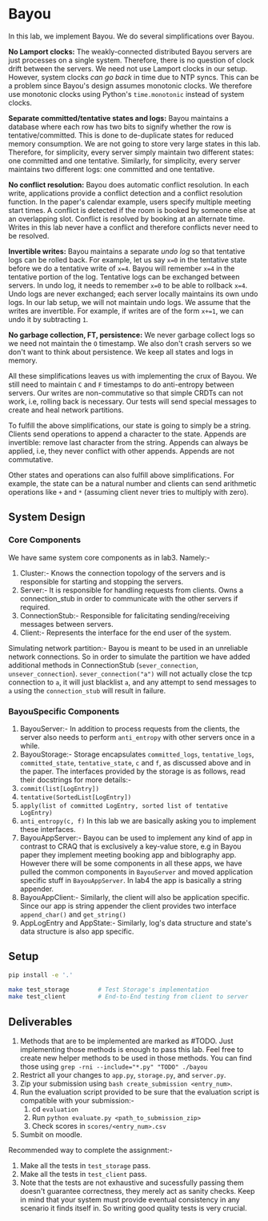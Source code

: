# Bayou

In this lab, we implement Bayou. We do several simplifications over Bayou. 

**No Lamport clocks:** The weakly-connected distributed Bayou servers are just
processes on a single system. Therefore, there is no question of clock drift
between the servers. We need not use Lamport clocks in our setup. However,
system clocks *can go back* in time due to NTP syncs. This can be a problem 
since Bayou's design assumes monotonic clocks. We therefore use monotonic clocks
using Python's `time.monotonic` instead of system clocks.

**Separate committed/tentative states and logs:** Bayou maintains a database
where each row has two bits to signify whether the row is tentative/committed.
This is done to de-duplicate states for reduced memory consumption. We are not
going to store very large states in this lab. Therefore, for simplicity, every
server simply maintain two different states: one committed and one tentative.
Similarly, for simplicity, every server maintains two different logs: one
committed and one tentative.

**No conflict resolution:** Bayou does automatic conflict resolution. In each
write, applications provide a conflict detection and a conflict resolution
function. In the paper's calendar example, users specify multiple meeting start
times. A conflict is detected if the room is booked by someone else at an
overlapping slot. Conflict is resolved by booking at an alternate time. Writes
in this lab never have a conflict and therefore conflicts never need to be
resolved.

**Invertible writes:** Bayou maintains a separate *undo log* so that tentative
logs can be rolled back. For example, let us say `x=0` in the tentative state
before we do a tentative write of `x=4`. Bayou will remember `x=4` in the
tentative portion of the log.  Tentative logs can be exchanged between servers.
In undo log, it needs to remember `x=0` to be able to rollback `x=4`. Undo logs
are never exchanged; each server locally maintains its own undo logs. In our lab
setup, we will not maintain undo logs.  We assume that the writes are
invertible. For example, if writes are of the form `x+=1`, we can undo it by
subtracting `1`.

**No garbage collection, FT, persistence:** We never garbage collect logs so we
need not maintain the `O` timestamp. We also don't crash servers so we don't
want to think about persistence. We keep all states and logs in memory.

All these simplifications leaves us with implementing the crux of Bayou. We
still need to maintain `C` and `F` timestamps to do anti-entropy between
servers. Our writes are non-commutative so that simple CRDTs can not work, i.e,
rolling back is necessary. Our tests will send special messages to create and
heal network partitions.

To fulfill the above simplifications, our state is going to simply be a string.
Clients send operations to append a character to the state. Appends are
invertible: remove last character from the string. Appends can always be
applied, i.e, they never conflict with other appends. Appends are not
commutative.

Other states and operations can also fulfill above simplifications. For example,
the state can be a natural number and clients can send arithmetic operations
like `+` and `*` (assuming client never tries to multiply with zero).


## System Design
### Core Components
We have same system core components as in lab3. Namely:-
1. Cluster:- Knows the connection topology of the servers and is responsible for starting and stopping the servers.
2. Server:- It is responsible for handling requests from clients. Owns a connection_stub in order to communicate with the other servers if required.
3. ConnectionStub:- Responsible for falicitating sending/receiving messages between servers.
4. Client:- Represents the interface for the end user of the system.

Simulating network partition:- Bayou is meant to be used in an unreliable network connections. So in order to simulate the partition we have added
additional methods in ConnectionStub (`sever_connection`, `unsever_connection`).  `sever_connection("a")` will not actually close the tcp connection to `a`, it will
just blacklist `a`, and any attempt to send messages to `a` using the `connection_stub` will result in failure.

### BayouSpecific Components
1. BayouServer:- In addition to process requests from the clients, the server also needs to perform `anti_entropy` with other servers once in a while.
2. BayouStorage:- Storage encapsulates `committed_logs`, `tentative_logs`, `committed_state`, `tentative_state`, `c` and `f`, as discussed above and in the paper.
The interfaces provided by the storage is as follows, read their docstrings for more details:-
  1. `commit(list[LogEntry])`
  2. `tentative(SortedList[LogEntry])`
  3. `apply(list of committed LogEntry, sorted list of tentative LogEntry)`
  4. `anti_entropy(c, f)`
In this lab we are basically asking you to implement these interfaces.
3. BayouAppServer:- Bayou can be used to implement any kind of app in contrast to CRAQ that is exclusively a key-value store, e.g in Bayou paper they implement meeting booking app and biblography app.
However there will be some components in all these apps, we have pulled the common components in `BayouServer` and moved application specific stuff in `BayouAppServer`. In lab4 the app is basically
a string appender.
4. BayouAppClient:- Similarly, the client will also be application specific. Since our app is string appender the client provides two interface `append_char()` and `get_string()`
5. AppLogEntry and AppState:- Similarly, log's data structure and state's data structure is also app specific. 


## Setup

```bash
pip install -e '.'

make test_storage        # Test Storage's implementation
make test_client         # End-to-End testing from client to server
```


## Deliverables
1. Methods that are to be implemented are marked as #TODO. Just implementing those methods is enough to pass this lab.
Feel free to create new helper methods to be used in those methods.
You can find those using `grep -rni --include="*.py" "TODO" ./bayou`
2. Restrict all your changes to `app.py`, `storage.py`, and `server.py`.
3. Zip your submission using `bash create_submission <entry_num>`.
4. Run the evaluation script provided to be sure that the evaluation script is compatible with your submission:-
   1. cd `evaluation`
   2. Run `python evaluate.py <path_to_submission_zip>`
   3. Check scores in `scores/<entry_num>.csv`
5. Sumbit on moodle.
   
Recommended way to complete the assignment:-
1. Make all the tests in `test_storage` pass.
2. Make all the tests in `test_client` pass.
3. Note that the tests are not exhaustive and sucessfully passing them doesn't guarantee correctness, they merely act as
sanity checks. Keep in mind that your system must provide eventual consistency in any scenario it finds itself in.
So writing good quality tests is very crucial.
